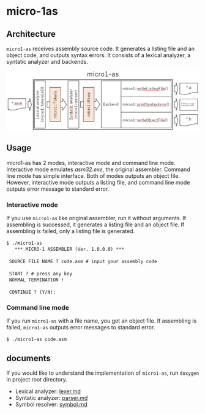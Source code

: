 # micro-1as

## Architecture

`micro1-as` receives assembly source code. It generates a listing file and an object code, and outputs syntax errors. It consists of a lexical analyzer, a syntatic analyzer and backends.

![Architecture of micro1-as](img/architecture.png)

## Usage

micro1-as has 2 modes, interactive mode and command line mode. Interactive mode emulates *asm32.exe*, the original assembler. Command line mode has simple interface. Both of modes outputs an object file. However, interactive mode outputs a listing file, and command line mode outputs error message to standard error.

### Interactive mode

If you use `micro1-as` like original assembler, run it without arguments. If assembling is successed, it generates a listing file and an object file. If assembling is failed, only a listing file is generated.

```
$ ./micro1-as
   *** MICRO-1 ASSEMBLER (Ver. 1.0.0.0) ***

 SOURCE FILE NAME ? code.asm # input your assembly code

 START ? # press any key
 NORMAL TERMINATION !

 CONTINUE ? (Y/N):
```

### Command line mode

If you run `micro1-as` with a file name, you get an object file. If assembling is failed, `micro1-as` outputs error messages to standard error.

```
$ ./micro1-as code.asm
```

## documents

If you would like to understand the implementation of `micro1-as`, run `doxygen` in project root directory.

- Lexical analyzer: [lexer.md](lexer.md)
- Syntatic analyzer: [parser.md](parser.md)
- Symbol resolver: [symbol.md](symbol.md)
